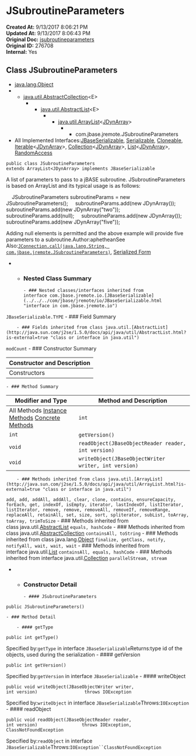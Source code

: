 # JSubroutineParameters

**Created At:** 9/13/2017 8:06:21 PM  
**Updated At:** 9/13/2017 8:06:43 PM  
**Original Doc:** [jsubroutineparameters](https://docs.jbase.com/39719-archive/jsubroutineparameters)  
**Original ID:** 276708  
**Internal:** Yes  


## Class JSubroutineParameters

- [java.lang.Object](http://java.sun.com/j2se/1.5.0/docs/api/java/lang/Object.html?is-external=true "class or interface in java.lang")
- - [java.util.AbstractCollection](http://java.sun.com/j2se/1.5.0/docs/api/java/util/AbstractCollection.html?is-external=true "class or interface in java.util")&lt;E&gt;
    - - [java.util.AbstractList](http://java.sun.com/j2se/1.5.0/docs/api/java/util/AbstractList.html?is-external=true "class or interface in java.util")&lt;E&gt;
        - - [java.util.ArrayList](http://java.sun.com/j2se/1.5.0/docs/api/java/util/ArrayList.html?is-external=true "class or interface in java.util")&lt;[JDynArray](./../jdynarray "class in com.jbase.jremote")&gt;
            - - com.jbase.jremote.JSubroutineParameters
- All Implemented Interfaces:[JBaseSerializable](../../../com/jbase/jremote/io/JBaseSerializable.html "interface in com.jbase.jremote.io"), [Serializable](http://java.sun.com/j2se/1.5.0/docs/api/java/io/Serializable.html?is-external=true "class or interface in java.io"), [Cloneable](http://java.sun.com/j2se/1.5.0/docs/api/java/lang/Cloneable.html?is-external=true "class or interface in java.lang"), [Iterable](http://java.sun.com/j2se/1.5.0/docs/api/java/lang/Iterable.html?is-external=true "class or interface in java.lang")&lt;[JDynArray](./../jdynarray "class in com.jbase.jremote")&gt;, [Collection](http://java.sun.com/j2se/1.5.0/docs/api/java/util/Collection.html?is-external=true "class or interface in java.util")&lt;[JDynArray](./../jdynarray "class in com.jbase.jremote")&gt;, [List](http://java.sun.com/j2se/1.5.0/docs/api/java/util/List.html?is-external=true "class or interface in java.util")&lt;[JDynArray](./../jdynarray "class in com.jbase.jremote")&gt;, [RandomAccess](http://java.sun.com/j2se/1.5.0/docs/api/java/util/RandomAccess.html?is-external=true "class or interface in java.util")
```
public class JSubroutineParameters
extends ArrayList<JDynArray> implements JBaseSerializable
```

A list of parameters to pass to a jBASE subroutine.
JSubroutineParameters is based on ArrayList and its typical usage is as follows: 

    JSubroutineParameters subroutineParams = new JSubroutineParameters(); 
    subroutineParams.add(new JDynArray()); 
    subroutineParams.add(new JDynArray("two")); 
    subroutineParams.add(null); 
    subroutineParams.add(new JDynArray()); 
    subroutineParams.add(new JDynArray("five")); 

Adding null elements is permitted and the above example will provide five parameters to a subroutine.Author:aphetheanSee Also:[`JConnection.call(java.lang.String, com.jbase.jremote.JSubroutineParameters)`](../../../com/jbase/jremote/JConnection.html#call-java.lang.String-com.jbase.jremote.JSubroutineParameters-), [Serialized Form](../../../serialized-form.html#com.jbase.jremote.JSubroutineParameters)
- - ### Nested Class Summary

        - ### Nested classes/interfaces inherited from interface com.jbase.jremote.io.[JBaseSerializable](../../../com/jbase/jremote/io/JBaseSerializable.html "interface in com.jbase.jremote.io")
`JBaseSerializable.TYPE`
    - ### Field Summary

        - ### Fields inherited from class java.util.[AbstractList](http://java.sun.com/j2se/1.5.0/docs/api/java/util/AbstractList.html?is-external=true "class or interface in java.util")
`modCount`
    - ### Constructor Summary


| Constructor and Description |
| --- |
Constructors | `JSubroutineParameters()`  |
    - ### Method Summary


| Modifier and Type | Method and Description |
| --- | --- |
All Methods [Instance Methods](javascript%3Ashow%282%29;) [Concrete Methods](javascript%3Ashow%288%29;) | `int` | `getType()`  |
| `int` | `getVersion()`  |
| `void` | `readObject(JBaseObjectReader reader, int version)`  |
| `void` | `writeObject(JBaseObjectWriter writer, int version)`  |


        - ### Methods inherited from class java.util.[ArrayList](http://java.sun.com/j2se/1.5.0/docs/api/java/util/ArrayList.html?is-external=true "class or interface in java.util")
`add, add, addAll, addAll, clear, clone, contains, ensureCapacity, forEach, get, indexOf, isEmpty, iterator, lastIndexOf, listIterator, listIterator, remove, remove, removeAll, removeIf, removeRange, replaceAll, retainAll, set, size, sort, spliterator, subList, toArray, toArray, trimToSize`
        - ### Methods inherited from class java.util.[AbstractList](http://java.sun.com/j2se/1.5.0/docs/api/java/util/AbstractList.html?is-external=true "class or interface in java.util")
`equals, hashCode`
        - ### Methods inherited from class java.util.[AbstractCollection](http://java.sun.com/j2se/1.5.0/docs/api/java/util/AbstractCollection.html?is-external=true "class or interface in java.util")
`containsAll, toString`
        - ### Methods inherited from class java.lang.[Object](http://java.sun.com/j2se/1.5.0/docs/api/java/lang/Object.html?is-external=true "class or interface in java.lang")
`finalize, getClass, notify, notifyAll, wait, wait, wait`
        - ### Methods inherited from interface java.util.[List](http://java.sun.com/j2se/1.5.0/docs/api/java/util/List.html?is-external=true "class or interface in java.util")
`containsAll, equals, hashCode`
        - ### Methods inherited from interface java.util.[Collection](http://java.sun.com/j2se/1.5.0/docs/api/java/util/Collection.html?is-external=true "class or interface in java.util")
`parallelStream, stream`
- - ### Constructor Detail

        - #### JSubroutineParameters

```
public JSubroutineParameters()
```
    - ### Method Detail

        - #### getType

```
public int getType()
```
Specified by:`getType` in interface `JBaseSerializable`Returns:type id of the objects, used during the serialization
        - #### getVersion

```
public int getVersion()
```
Specified by:`getVersion` in interface `JBaseSerializable`
        - #### writeObject

```
public void writeObject(JBaseObjectWriter writer,                         int version)                  throws IOException
```
Specified by:`writeObject` in interface `JBaseSerializable`Throws:`IOException`
        - #### readObject

```
public void readObject(JBaseObjectReader reader,                        int version)                 throws IOException,                        ClassNotFoundException
```
Specified by:`readObject` in interface `JBaseSerializable`Throws:`IOException``ClassNotFoundException`

